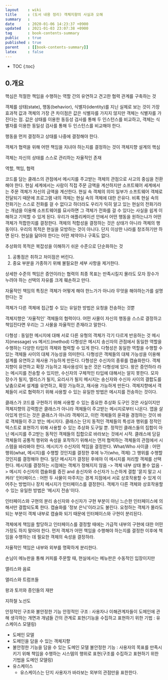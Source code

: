 ```yaml
---
layout    : wiki
title     : (도서 내용 정리) 객체지향의 사실과 오해
summary   : 
date      : 2020-01-06 14:23:37 +0900
updated   : 2021-01-03 23:07:38 +0900
tag       : book-contents-summary
public    : true
published : true
parent    : [[book-contents-summary]]
latex     : false
---
```

* TOC
{:toc}

## 0.개요

핵심은 적절한 책임을 수행하는 역할 간의 유연하고 견고한 협력 관계를 구축하는 것

객체를 상태(state), 행동(behavior), 식별자(identity)를 지닌 실체로 보는 것이 가장 효과적
값과 객체의 가장 큰 차이점은 값은 식별자를 가지지 않지만 객체는 식별자를 가진다는 점. 값은 상태를 이용한 동등성 검사를 통해 두 인스턴스를 비교하고, 객체는 식별자를 이용한 동일성 검사를 통해 두 인스턴스를 비교해야 한다.

행동을 먼저 결정하고 상태를 나중에 결정해야 한다.

객체가 협력을 위해 어떤 책임을 지녀야 하는지를 결정하는 것이 객체지향 설계의 핵심


객체는 자신의 상태를 스스로 관리하는 자율적인 존재

역할, 책임, 협력

코드를 담는 클래스의 관점에서 메시지를 주고받는 객체의 관점으로 사고의 중심을 전환해야 한다.
현실 세계에서는 사람이 직접 주문 금액을 계산하지만 소프트웨어 세계에서는 주문 객체가 자신의 금액을 계산한다.
현실 속 객체의 의미 일부가 소프트웨어 객체로 전달되기 때문에 프로그램 내의 객체는 현실 속의 객체에 대한 은유다. 비록 현실 속의 전화기는 스스로 전화를 걸 수 없다고 하더라도 우리가 익히 알고 있는 현실의 전화기라는 개념을 이용해 소프트웨어를 묘사하면 그 객체가 전화를 걸 수 있다는 사실을 쉽게 이해하고 기억할 수 있게 된다.
우리가 애플리케이션 안에서 어떤 행동을 원하는냐가 어떤 객체가 적합한지를 결정한다. 객체의 적합성을 결정하는 것은 상태가 아니라 객체의 행동이다.
우리의 목적은 현실을 모방하는 것이 아니다. 단지 이상한 나라를 창조하기만 하면 된다. 현실을 닮아야 한다는 어떤 제약이나 구혹도 없다.

추상화의 목적은 복잡성을 이해하기 쉬운 수준으로 단순화하는 것 
1. 공통점은 취하고 처이점은 버린다.
2. 중요 부분을 가종하기 위해 불필요한 세부 사항을 제거한다.


상세한 수준의 책임은 증언이라는 협력의 최종 목표는 만족시킬지 몰라도 모자 장수가 누려야 하는 선택의 자유를 크게 훼손하고 만다.

자율적인 책임의 특징은 객체가 어떻게 해야 한느가가 아니라 무엇을 해야하는가를 설명한다는 것


객체가 다른 객체에 접근할 수 있는 유일한 방법은 요청을 전송하는 것뿐
 
객체지향은 '자율적인' 객체들의 협력이다. 어떤 사물이 자신의 행동을 스스로 결정하고 책임진다면 우리는 그 사물을 자율적인 존재라고 말한다.




다형성 : 동일한 메시지에 대해 서로 다른 유형의 객체가 각기 다르게 반응하는 것
메시지(message) vs 메서드(method)
다형성은 메시지 송신자의 관점에서 동일한 역할을 수행하는 다양한 타입의 객체와 협력할 수 있게 한다.
다형성은 동일한 역할을 수행할 수 있는 객체들 사이의 대체 가능성을 의미한다.
다형성은 객체들의 대체 가능성을 이용해 설계를 유연하고 재사용 가능하게 만든다.
다형성은 수신자의 종류를 캡슐화한다.
객체 지향이 유연하고 확장 가능하고 재사용성이 높은 것은 다형성에 있다.
왕은 증언하라 라는 메시지를 전송할 수 있지만, 수신자의 구체적인 타입에 대해서는 알지 못한다. 모자 장수가 될지, 엘리스가 될지, 요리사가 될지
메시지는 송신자와 수신자 사이의 결합도를 낮춤으로써 설계를 유연하고, 확장 가능하고, 재사용 가능하게 만든다.
객체지향에서 객체들이 서로 협력하기 위해 사용할 수 있는 유일한 방법은 메시지를 전송하는 것이다.

클래스가 코드를 구현하기 위해 사용할 수 있는 중요한 추상화 도구인 것은 사실이지만 객체지향의 강력함은 클래스가 아니라 객체들이 주고받는 메시지로부터 나온다.
앱을 살아있게 만드는 것은 클래스가 아니라 객체이고, 이런 객체들의 윤곽을 경정하는 것이 바로 객체들이 주고 받는 메시지다.
클래스는 단지 동적인 객체들의 특성과 행위를 정적인 텍스트로 표현하기 위해 사용할 수 있는 추상화 도구일 뿐.
정적인 클래스들의 집합이 아닌 메시지를 주고받는 동적인 객체들의 집합으로 바라보는 것에서 시작.
클래스에 담길 객체들의 공통적 행위와 속성을 포착하기 위해서는 먼저 협력하는 객체들의 관점에서 시스템을 바라봐야 한다.
메시지가 수신자의 책임을 결정한다.
What/Who 사이클 : 어떤 행위(what, 메시지)를 수행할 것인지를 결정한 후에 누가(who, 객체) 그 행위를 수행할 것인지를 결정해야 한다.
일단 메시지가 결정된 후에야 이 메시지를 처리할 객체를 선택한다.
메시지를 결정하는 시점에는 객체가 정해지지 않음 -> 객체 내부 상태 볼수 없음 -> 메시지 수신자의 캡슐화를 증진 and 송신자와 수신자가 느슨하게 결합
'묻지 말고 시켜라'
인터페이스 : 어떤 두 사물이 마주치는 경계 지점에서 서로 상호작용할 수 있게 이어주는 방법이나 장치
메시지가 인터페이스를 결정한다.
객체가 다른 객체와 상호작용할 수 있는 유일한 방법은 '메시지 전송'이다. 

인터페이스와 구현의 분리 
송신자와 수신자가 구현 부분이 아닌 느슨한 인터페이스에 의해서만 결합되도록 한다.
캡슐화를 '정보 은닉'이라고도 불린다.
요청하는 객체가 몰라도 되는 부분이 객체 내부로 캡슐화 되기 때문에 인터페이스와 구현이 분리된다.

객체에게 책임을 할당하고 인터페이스를 결정할 때에는 가급적 내부의 구현에 대한 어떤 가정도 하지 말아야 한다.
먼저 객체가 어떤 책임을 수행해야 하는지를 결정한 이후에 책임을 수행하는 데 필요한 객체의 속성을 결정하라.


자율적인 책임은 내부와 외부를 명확하게 분리한다.


손님이 메뉴판을 통해 커피를 주문할 때, 현실에서는 메뉴판은 수동적인 입장이지만 


앨리스와 음료

앨리스와 트럼프들

왕과 토끼와 증인들의 재판 

지하철 노선도

안정적인 구조와 불안정한 기능
안정적인 구조 : 사용자나 이해관계자들이 도메인에 관해 생각하는 개면과 개념들 간의 관계로 표현(기능을 수집하고 표현하기 위한 기법 : 유스케이스 모델링)
 - 도메인 모델
 - 도메인을 담을 수 있는 객체지향
 - 불안정한 기능을 담을 수 있는 도메인 모델
불안정한 기능 : 사용자의 목표를 만족시키기 위해 책임을 수행하는 시스템의 행위로 표현(구조를 수집하고 표현하기 위한 기법을 도메인 모델링)
 - 유스케이스
	 - 유스케이스는 단지 사용자가 바라보는 외부의 관점만을 표한한다.
 

